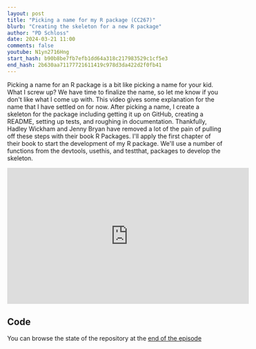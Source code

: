 ```yaml
---
layout: post
title: "Picking a name for my R package (CC267)"
blurb: "Creating the skeleton for a new R package"
author: "PD Schloss"
date: 2024-03-21 11:00
comments: false
youtube: N1yn2716Hng
start_hash: b90b8be7fb7efb1dd64a318c217983529c1cf5e3
end_hash: 2b630aa71177721611419c978d3da422d2f0fb41
---
```


Picking a name for an R package is a bit like picking a name for your kid. What I screw up? We have time to finalize the name, so let me know if you don't like what I come up with. This video gives some explanation for the name that I have settled on for now. After picking a name, I create a skeleton for the package including getting it up on GitHub, creating a README, setting up tests, and roughing in documentation. Thankfully, Hadley Wickham and Jenny Bryan have removed a lot of the pain of pulling off these steps with their book R Packages. I'll apply the first chapter of their book to start the development of my R package. We'll use a number of functions from the devtools, usethis, and testthat, packages to develop the skeleton.

<iframe style="margin: 0 auto;display:block;" width="560" height="315" src="https://www.youtube.com/embed/{{ page.youtube }}" frameborder="0" allow="accelerometer; autoplay; encrypted-media; gyroscope; picture-in-picture" allowfullscreen></iframe>

## Code

You can browse the state of the repository at the [end of the episode](https://github.com/riffomonas/phylotyper/tree/{{page.end_hash}})

<!-- * [beginning of the episode](https://github.com/riffomonas/drought_index/tree/{{page.start_hash}}) -->
<!-- * [end of the episode](https://github.com/riffomonas/drought_index/tree/{{page.end_hash}}) -->

